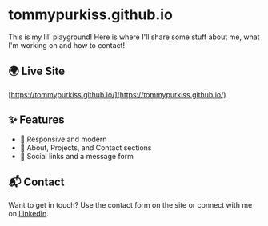 # tommypurkiss.github.io

This is my lil' playground! Here is where I'll 
share some stuff about me, what I'm working on and 
how to contact!

## 🌍 Live Site
[https://tommypurkiss.github.io/](https://tommypurkiss.github.io/)

## ✨ Features
- 📱 Responsive and modern
- 📂 About, Projects, and Contact sections
- 🔗 Social links and a message form

## 📬 Contact
Want to get in touch? Use the contact form on the site or connect with me on [LinkedIn](https://www.linkedin.com/in/tommypurkiss).